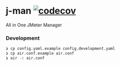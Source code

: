 # j-man [![codecov](https://codecov.io/gh/awcodify/j-man/branch/master/graph/badge.svg)](https://codecov.io/gh/awcodify/j-man)
All in One JMeter Manager

### Development
 ```bash 
 ❯ cp config.yaml.example config.development.yaml
 ❯ cp air.conf.example air.conf
 ❯ air -c air.conf
```
